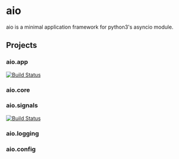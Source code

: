 aio
===

aio is a minimal application framework for python3's asyncio module.


Projects
--------

### aio.app

[![Build Status](https://travis-ci.org/phlax/aio.app.svg?branch=master)](https://travis-ci.org/phlax/aio.app)

### aio.core



### aio.signals

[![Build Status](https://travis-ci.org/phlax/aio.signals.svg?branch=master)](https://travis-ci.org/phlax/aio.signals)


### aio.logging



### aio.config

